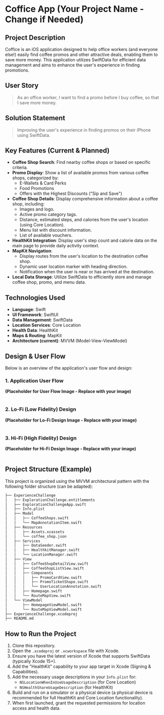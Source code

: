 # Coffice App (Your Project Name - Change if Needed)

## Project Description

Coffice is an iOS application designed to help office workers (and everyone else!) easily find coffee promos and other attractive deals, enabling them to save more money. This application utilizes SwiftData for efficient data management and aims to enhance the user's experience in finding promotions.

## User Story

> As an office worker, I want to find a promo before I buy coffee, so that I save more money.

## Solution Statement

> Improving the user's experience in finding promos on their iPhone using SwiftData.

## Key Features (Current & Planned)

* **Coffee Shop Search**: Find nearby coffee shops or based on specific criteria.
* **Promo Display**: Show a list of available promos from various coffee shops, categorized by:
    * E-Wallets & Card Perks
    * Food Promotions
    * Offers with the Highest Discounts ("Sip and Save")
* **Coffee Shop Details**: Display comprehensive information about a coffee shop, including:
    * Images and logo.
    * Active promo category tags.
    * Distance, estimated steps, and calories from the user's location (using Core Location).
    * Menu list with discount information.
    * List of available vouchers.
* **HealthKit Integration**: Display user's step count and calorie data on the main page to provide daily activity context.
* **MapKit Navigation**:
    * Display routes from the user's location to the destination coffee shop.
    * Dynamic user location marker with heading direction.
    * Notification when the user is near or has arrived at the destination.
* **Local Data Storage**: Utilize SwiftData to efficiently store and manage coffee shop, promo, and menu data.

## Technologies Used

* **Language**: Swift
* **UI Framework**: SwiftUI
* **Data Management**: SwiftData
* **Location Services**: Core Location
* **Health Data**: HealthKit
* **Maps & Routing**: MapKit
* **Architecture (current)**: MVVM (Model-View-ViewModel)

## Design & User Flow

Below is an overview of the application's user flow and design:

### 1. Application User Flow

**(Placeholder for User Flow Image - Replace with your image)**
<br/>
<br/>

### 2. Lo-Fi (Low Fidelity) Design

**(Placeholder for Lo-Fi Design Image - Replace with your image)**
<br/>
<br/>

### 3. Hi-Fi (High Fidelity) Design

**(Placeholder for Hi-Fi Design Image - Replace with your image)**
<br/>
<br/>

## Project Structure (Example)

This project is organized using the MVVM architectural pattern with the following folder structure (can be adapted):
```bash
├── ExperienceChallenge
│   ├── ExplorationChallenge.entitlements
│   ├── ExplorationChallengeApp.swift
│   ├── Info.plist
│   ├── Model
│   │   ├── CoffeeShops.swift
│   │   └── MapAnnotationItem.swift
│   ├── Resources
│   │   ├── Assets.xcassets
│   │   └── coffee_shop.json
│   ├── Services
│   │   ├── DataSeeder.swift
│   │   ├── HealthkitManager.swift
│   │   └── LocationManager.swift
│   ├── View
│   │   ├── CoffeeShopDetailView.swift
│   │   ├── CoffeeShopListView.swift
│   │   ├── Components
│   │   │   ├── PromoCardView.swift
│   │   │   ├── PromoTicketShape.swift
│   │   │   └── UserLocationAnnotation.swift
│   │   ├── Homepage.swift
│   │   └── RouteMapView.swift
│   └── ViewModel
│       ├── HomepageViewModel.swift
│       └── RouteMapViewModel.swift
├── ExperienceChallenge.xcodeproj
├── README.md
```
## How to Run the Project

1.  Clone this repository.
2.  Open the `.xcodeproj` or `.xcworkspace` file with Xcode.
3.  Ensure you have the latest version of Xcode that supports SwiftData (typically Xcode 15+).
4.  Add the "HealthKit" capability to your app target in Xcode (Signing & Capabilities).
5.  Add the necessary usage descriptions in your `Info.plist` for:
    * `NSLocationWhenInUseUsageDescription` (for Core Location)
    * `NSHealthShareUsageDescription` (for HealthKit)
6.  Build and run on a simulator or a physical device (a physical device is recommended for full HealthKit and Core Location functionality).
7.  When first launched, grant the requested permissions for location access and health data.
